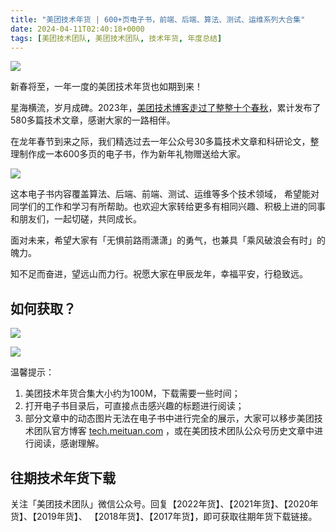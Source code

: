 ```yaml
---
title: "美团技术年货 | 600+页电子书，前端、后端、算法、测试、运维系列大合集"
date: 2024-04-11T02:40:18+0000
tags: [美团技术团队, 美团技术团队, 技术年货, 年度总结]
---
```


![](https://p0.meituan.net/travelcube/4dbf98b8e510c07434208a43146d00612643417.png)


新春将至，一年一度的美团技术年货也如期到来！



星海横流，岁月成碑。2023年，[美团技术博客走过了整整十个春秋](https://tech.meituan.com/2023/12/04/ten-years-of-meituan-technology-blog.html)，累计发布了580多篇技术文章，感谢大家的一路相伴。



在龙年春节到来之际，我们精选过去一年公众号30多篇技术文章和科研论文，整理制作成一本600多页的电子书，作为新年礼物赠送给大家。



![](https://p0.meituan.net/travelcube/a14b311e60ba240040fb9f82e2f93edd596711.png)



这本电子书内容覆盖算法、后端、前端、测试、运维等多个技术领域， 希望能对同学们的工作和学习有所帮助。也欢迎大家转给更多有相同兴趣、积极上进的同事和朋友们，一起切磋，共同成长。



面对未来，希望大家有「无惧前路雨潇潇」的勇气，也兼具「乘风破浪会有时」的魄力。



知不足而奋进，望远山而力行。祝愿大家在甲辰龙年，幸福平安，行稳致远。



## 如何获取？


![](https://p0.meituan.net/travelcube/3165cadd0765d04e69f879b007e07468313623.png)



![](https://p0.meituan.net/travelcube/3b2255e1da1d7689c0f9a2f628e2d8a6605188.png)



温馨提示：



1. 美团技术年货合集大小约为100M，下载需要一些时间；
2. 打开电子书目录后，可直接点击感兴趣的标题进行阅读；
3. 部分文章中的动态图片无法在电子书中进行完全的展示，大家可以移步美团技术团队官方博客 [tech.meituan.com](https://tech.meituan.com/) ，或在美团技术团队公众号历史文章中进行阅读，感谢理解。


## 往期技术年货下载


关注「美团技术团队」微信公众号。回复【2022年货】、【2021年货】、【2020年货】、【2019年货】、 【2018年货】、【2017年货】，即可获取往期年货下载链接。





